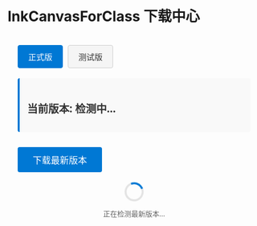 # InkCanvasForClass 下载中心

<div class="download-container">
  <div class="version-selector">
    <button id="stableBtn" class="active">正式版</button>
    <button id="betaBtn">测试版</button>
  </div>
  
  <div class="version-info">
    <h2>当前版本: <span id="currentVersion">检测中...</span></h2>
    <p id="versionDesc"></p>
  </div>
  
  <div class="download-button">
    <button id="downloadBtn">下载最新版本</button>
  </div>
  
  <div class="loading" id="loadingIndicator">
    <div class="spinner"></div>
    <p>正在检测最新版本...</p>
  </div>
</div>

<script>
(function() {
  if (typeof window === 'undefined') return;
  
  window.addEventListener('load', function() {
    const stableBtn = document.getElementById('stableBtn');
    const betaBtn = document.getElementById('betaBtn');
    const currentVersion = document.getElementById('currentVersion');
    const versionDesc = document.getElementById('versionDesc');
    const downloadBtn = document.getElementById('downloadBtn');
    const loadingIndicator = document.getElementById('loadingIndicator');
    
    if (!stableBtn || !betaBtn || !currentVersion || !versionDesc || !downloadBtn || !loadingIndicator) {
      console.error('无法找到必要的DOM元素');
      return;
    }
    
    // 版本信息 - 由于跨域限制，这里使用模拟数据
    // 实际应用中，应该使用后端代理或JSONP等方式获取
    const versionInfo = {
      stable: {
        version: "1.5.0",
        desc: "这是稳定的正式发布版本，适合日常使用。"
      },
      beta: {
        version: "1.6.0-beta.3",
        desc: "这是测试版本，包含最新功能，但可能不稳定。"
      }
    };
    
    // 版本来源URL（仅用于构建下载链接）
    const versionUrls = {
      stable: 'https://bgithub.xyz/InkCanvasForClass/community/raw/refs/heads/main/AutomaticUpdateVersionControl.txt',
      beta: 'https://bgithub.xyz/InkCanvasForClass/community-beta/raw/refs/heads/main/AutomaticUpdateVersionControl.txt'
    };
    
    // 下载链接模板
    const downloadTemplates = {
      stable: 'https://bgithub.xyz/InkCanvasForClass/community/releases/download/{version}/InkCanvasForClass.CE.{version}.zip',
      beta: 'https://bgithub.xyz/InkCanvasForClass/community-beta/releases/download/{version}/InkCanvasForClass.CE.{version}.zip'
    };
    
    let currentChannel = 'stable';
    let latestVersion = '';
    
    // 初始加载正式版信息
    checkVersion('stable');
    
    // 切换版本通道
    stableBtn.addEventListener('click', function() {
      if (currentChannel !== 'stable') {
        currentChannel = 'stable';
        stableBtn.classList.add('active');
        betaBtn.classList.remove('active');
        checkVersion('stable');
      }
    });
    
    betaBtn.addEventListener('click', function() {
      if (currentChannel !== 'beta') {
        currentChannel = 'beta';
        betaBtn.classList.add('active');
        stableBtn.classList.remove('active');
        checkVersion('beta');
      }
    });
    
    // 下载按钮点击事件
    downloadBtn.addEventListener('click', function() {
      if (latestVersion) {
        const downloadUrl = downloadTemplates[currentChannel].replace(/{version}/g, latestVersion);
        window.location.href = downloadUrl;
      }
    });
    
    // 检查最新版本
    function checkVersion(channel) {
      currentVersion.textContent = '检测中...';
      versionDesc.textContent = '';
      loadingIndicator.style.display = 'flex';
      downloadBtn.disabled = true;
      
      // 模拟网络请求延迟
      setTimeout(function() {
        try {
          // 获取版本信息
          latestVersion = versionInfo[channel].version;
          const description = versionInfo[channel].desc;
          
          // 更新UI
          currentVersion.textContent = latestVersion;
          versionDesc.textContent = description;
          loadingIndicator.style.display = 'none';
          downloadBtn.disabled = false;
        } catch (error) {
          // 错误处理
          loadingIndicator.style.display = 'none';
          currentVersion.textContent = '版本检测失败';
          versionDesc.textContent = '无法获取最新版本信息，请稍后再试。';
          console.error('获取版本信息失败:', error);
        }
      }, 1000); // 延迟1秒，模拟网络请求
      
      /* 
      // 真实场景下的代码 - 需要服务器支持CORS或使用代理
      fetch(versionUrls[channel])
        .then(response => {
          if (!response.ok) {
            throw new Error('网络错误');
          }
          return response.text();
        })
        .then(data => {
          loadingIndicator.style.display = 'none';
          downloadBtn.disabled = false;
          
          latestVersion = data.trim();
          currentVersion.textContent = latestVersion;
          
          if (channel === 'stable') {
            versionDesc.textContent = '这是稳定的正式发布版本，适合日常使用。';
          } else {
            versionDesc.textContent = '这是测试版本，包含最新功能，但可能不稳定。';
          }
        })
        .catch(error => {
          loadingIndicator.style.display = 'none';
          currentVersion.textContent = '版本检测失败';
          versionDesc.textContent = '无法获取最新版本信息，请稍后再试。';
          console.error('获取版本信息失败:', error);
        });
      */
    }
  });
})();
</script>

<style>
.download-container {
  max-width: 800px;
  margin: 0 auto;
  padding: 20px;
  font-family: var(--vp-font-family-base, "Segoe UI", Arial, sans-serif);
}

.version-selector {
  display: flex;
  margin-bottom: 20px;
  gap: 10px;
}

.version-selector button {
  padding: 10px 20px;
  border: 1px solid var(--vp-c-border, #ccc);
  background: var(--vp-c-bg-soft, #f5f5f5);
  color: var(--vp-c-text, #333);
  cursor: pointer;
  border-radius: 4px;
  font-size: 16px;
  transition: all 0.3s;
}

.version-selector button.active {
  background: var(--vp-c-brand, #0078d4);
  color: var(--vp-c-white, white);
  border-color: var(--vp-c-brand, #0078d4);
}

.version-info {
  margin-bottom: 30px;
  padding: 15px;
  background: var(--vp-c-bg-soft, #f9f9f9);
  border-radius: 4px;
  border-left: 4px solid var(--vp-c-brand, #0078d4);
  color: var(--vp-c-text, #333);
}

.download-button button {
  padding: 12px 30px;
  background: var(--vp-c-brand, #0078d4);
  color: var(--vp-c-white, white);
  border: none;
  border-radius: 4px;
  font-size: 18px;
  cursor: pointer;
  transition: background 0.3s;
}

.download-button button:hover {
  background: var(--vp-c-brand-dark, #005a9e);
}

.download-button button:disabled {
  background: var(--vp-c-gray, #ccc);
  cursor: not-allowed;
  opacity: 0.7;
}

.loading {
  display: flex;
  flex-direction: column;
  align-items: center;
  margin-top: 20px;
  color: var(--vp-c-text-2, #666);
}

.spinner {
  border: 4px solid var(--vp-c-bg-soft, rgba(0, 0, 0, 0.1));
  border-radius: 50%;
  border-top: 4px solid var(--vp-c-brand, #0078d4);
  width: 30px;
  height: 30px;
  animation: spin 1s linear infinite;
}

@keyframes spin {
  0% { transform: rotate(0deg); }
  100% { transform: rotate(360deg); }
}

@media (prefers-color-scheme: dark) {
  .version-info {
    background: var(--vp-c-bg-soft, #222);
  }
}
</style>
